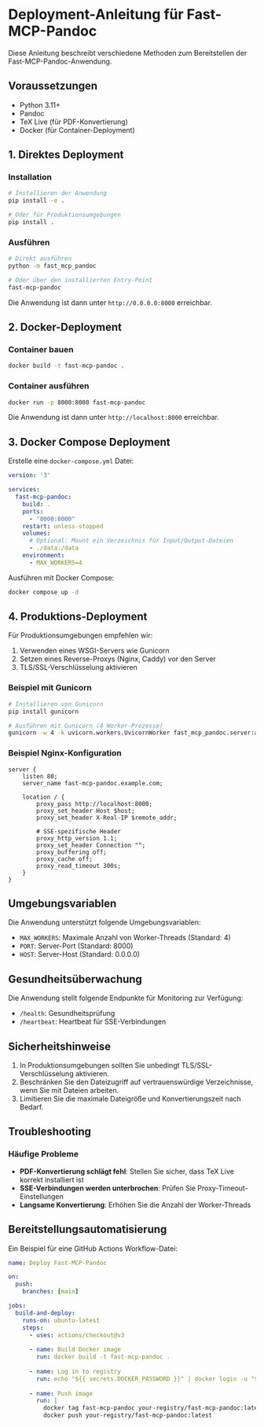 # Deployment-Anleitung für Fast-MCP-Pandoc

Diese Anleitung beschreibt verschiedene Methoden zum Bereitstellen der Fast-MCP-Pandoc-Anwendung.

## Voraussetzungen

- Python 3.11+
- Pandoc
- TeX Live (für PDF-Konvertierung)
- Docker (für Container-Deployment)

## 1. Direktes Deployment

### Installation

```bash
# Installieren der Anwendung
pip install -e .

# Oder für Produktionsumgebungen
pip install .
```

### Ausführen

```bash
# Direkt ausführen
python -m fast_mcp_pandoc

# Oder über den installierten Entry-Point
fast-mcp-pandoc
```

Die Anwendung ist dann unter `http://0.0.0.0:8000` erreichbar.

## 2. Docker-Deployment

### Container bauen

```bash
docker build -t fast-mcp-pandoc .
```

### Container ausführen

```bash
docker run -p 8000:8000 fast-mcp-pandoc
```

Die Anwendung ist dann unter `http://localhost:8000` erreichbar.

## 3. Docker Compose Deployment

Erstelle eine `docker-compose.yml` Datei:

```yaml
version: '3'

services:
  fast-mcp-pandoc:
    build: .
    ports:
      - "8000:8000"
    restart: unless-stopped
    volumes:
      # Optional: Mount ein Verzeichnis für Input/Output-Dateien
      - ./data:/data
    environment:
      - MAX_WORKERS=4
```

Ausführen mit Docker Compose:

```bash
docker compose up -d
```

## 4. Produktions-Deployment

Für Produktionsumgebungen empfehlen wir:

1. Verwenden eines WSGI-Servers wie Gunicorn
2. Setzen eines Reverse-Proxys (Nginx, Caddy) vor den Server
3. TLS/SSL-Verschlüsselung aktivieren

### Beispiel mit Gunicorn

```bash
# Installieren von Gunicorn
pip install gunicorn

# Ausführen mit Gunicorn (4 Worker-Prozesse)
gunicorn -w 4 -k uvicorn.workers.UvicornWorker fast_mcp_pandoc.server:app
```

### Beispiel Nginx-Konfiguration

```nginx
server {
    listen 80;
    server_name fast-mcp-pandoc.example.com;

    location / {
        proxy_pass http://localhost:8000;
        proxy_set_header Host $host;
        proxy_set_header X-Real-IP $remote_addr;
        
        # SSE-spezifische Header
        proxy_http_version 1.1;
        proxy_set_header Connection "";
        proxy_buffering off;
        proxy_cache off;
        proxy_read_timeout 300s;
    }
}
```

## Umgebungsvariablen

Die Anwendung unterstützt folgende Umgebungsvariablen:

- `MAX_WORKERS`: Maximale Anzahl von Worker-Threads (Standard: 4)
- `PORT`: Server-Port (Standard: 8000)
- `HOST`: Server-Host (Standard: 0.0.0.0)

## Gesundheitsüberwachung

Die Anwendung stellt folgende Endpunkte für Monitoring zur Verfügung:

- `/health`: Gesundheitsprüfung
- `/heartbeat`: Heartbeat für SSE-Verbindungen

## Sicherheitshinweise

1. In Produktionsumgebungen sollten Sie unbedingt TLS/SSL-Verschlüsselung aktivieren.
2. Beschränken Sie den Dateizugriff auf vertrauenswürdige Verzeichnisse, wenn Sie mit Dateien arbeiten.
3. Limitieren Sie die maximale Dateigröße und Konvertierungszeit nach Bedarf.

## Troubleshooting

### Häufige Probleme

- **PDF-Konvertierung schlägt fehl**: Stellen Sie sicher, dass TeX Live korrekt installiert ist
- **SSE-Verbindungen werden unterbrochen**: Prüfen Sie Proxy-Timeout-Einstellungen
- **Langsame Konvertierung**: Erhöhen Sie die Anzahl der Worker-Threads

## Bereitstellungsautomatisierung

Ein Beispiel für eine GitHub Actions Workflow-Datei:

```yaml
name: Deploy Fast-MCP-Pandoc

on:
  push:
    branches: [main]

jobs:
  build-and-deploy:
    runs-on: ubuntu-latest
    steps:
      - uses: actions/checkout@v3
      
      - name: Build Docker image
        run: docker build -t fast-mcp-pandoc .
        
      - name: Log in to registry
        run: echo "${{ secrets.DOCKER_PASSWORD }}" | docker login -u "${{ secrets.DOCKER_USERNAME }}" --password-stdin
        
      - name: Push image
        run: |
          docker tag fast-mcp-pandoc your-registry/fast-mcp-pandoc:latest
          docker push your-registry/fast-mcp-pandoc:latest
```
